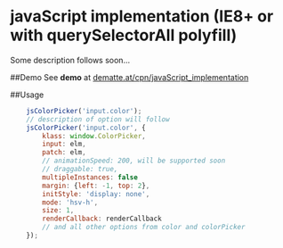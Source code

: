 
# javaScript implementation (IE8+ or with querySelectorAll polyfill)

Some description follows soon...

##Demo
See **demo** at [dematte.at/cpn/javaScript_implementation](http://dematte.at/cpn/javaScript_implementation)

##Usage

```javascript
    jsColorPicker('input.color');
    // description of option will follow
    jsColorPicker('input.color', {
        klass: window.ColorPicker,
        input: elm,
        patch: elm,
        // animationSpeed: 200, will be supported soon
        // draggable: true,
        multipleInstances: false
        margin: {left: -1, top: 2},
        initStyle: 'display: none',
        mode: 'hsv-h',
        size: 1,
        renderCallback: renderCallback
        // and all other options from color and colorPicker
    });
```